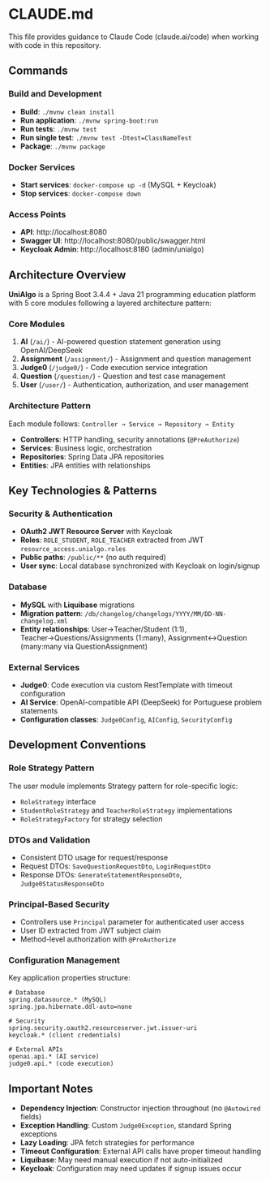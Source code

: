 # CLAUDE.md

This file provides guidance to Claude Code (claude.ai/code) when working with code in this repository.

## Commands

### Build and Development
- **Build**: `./mvnw clean install`
- **Run application**: `./mvnw spring-boot:run`
- **Run tests**: `./mvnw test`
- **Run single test**: `./mvnw test -Dtest=ClassNameTest`
- **Package**: `./mvnw package`

### Docker Services
- **Start services**: `docker-compose up -d` (MySQL + Keycloak)
- **Stop services**: `docker-compose down`

### Access Points
- **API**: http://localhost:8080
- **Swagger UI**: http://localhost:8080/public/swagger.html
- **Keycloak Admin**: http://localhost:8180 (admin/unialgo)

## Architecture Overview

**UniAlgo** is a Spring Boot 3.4.4 + Java 21 programming education platform with 5 core modules following a layered architecture pattern:

### Core Modules
1. **AI** (`/ai/`) - AI-powered question statement generation using OpenAI/DeepSeek
2. **Assignment** (`/assignment/`) - Assignment and question management
3. **Judge0** (`/judge0/`) - Code execution service integration
4. **Question** (`/question/`) - Question and test case management
5. **User** (`/user/`) - Authentication, authorization, and user management

### Architecture Pattern
Each module follows: `Controller → Service → Repository → Entity`
- **Controllers**: HTTP handling, security annotations (`@PreAuthorize`)
- **Services**: Business logic, orchestration
- **Repositories**: Spring Data JPA repositories
- **Entities**: JPA entities with relationships

## Key Technologies & Patterns

### Security & Authentication
- **OAuth2 JWT Resource Server** with Keycloak
- **Roles**: `ROLE_STUDENT`, `ROLE_TEACHER` extracted from JWT `resource_access.unialgo.roles`
- **Public paths**: `/public/**` (no auth required)
- **User sync**: Local database synchronized with Keycloak on login/signup

### Database
- **MySQL** with **Liquibase** migrations
- **Migration pattern**: `/db/changelog/changelogs/YYYY/MM/DD-NN-changelog.xml`
- **Entity relationships**: User→Teacher/Student (1:1), Teacher→Questions/Assignments (1:many), Assignment↔Question (many:many via QuestionAssignment)

### External Services
- **Judge0**: Code execution via custom RestTemplate with timeout configuration
- **AI Service**: OpenAI-compatible API (DeepSeek) for Portuguese problem statements
- **Configuration classes**: `Judge0Config`, `AIConfig`, `SecurityConfig`

## Development Conventions

### Role Strategy Pattern
The user module implements Strategy pattern for role-specific logic:
- `RoleStrategy` interface
- `StudentRoleStrategy` and `TeacherRoleStrategy` implementations  
- `RoleStrategyFactory` for strategy selection

### DTOs and Validation
- Consistent DTO usage for request/response
- Request DTOs: `SaveQuestionRequestDto`, `LoginRequestDto`
- Response DTOs: `GenerateStatementResponseDto`, `Judge0StatusResponseDto`

### Principal-Based Security
- Controllers use `Principal` parameter for authenticated user access
- User ID extracted from JWT subject claim
- Method-level authorization with `@PreAuthorize`

### Configuration Management
Key application properties structure:
```properties
# Database
spring.datasource.* (MySQL)
spring.jpa.hibernate.ddl-auto=none

# Security
spring.security.oauth2.resourceserver.jwt.issuer-uri
keycloak.* (client credentials)

# External APIs  
openai.api.* (AI service)
judge0.api.* (code execution)
```

## Important Notes

- **Dependency Injection**: Constructor injection throughout (no `@Autowired` fields)
- **Exception Handling**: Custom `Judge0Exception`, standard Spring exceptions
- **Lazy Loading**: JPA fetch strategies for performance
- **Timeout Configuration**: External API calls have proper timeout handling
- **Liquibase**: May need manual execution if not auto-initialized
- **Keycloak**: Configuration may need updates if signup issues occur